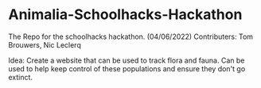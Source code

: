 # Animalia-Schoolhacks-Hackathon
The Repo for the schoolhacks hackathon. (04/06/2022)
Contributers: Tom Brouwers, Nic Leclerq

Idea:
Create a website that can be used to track flora and fauna. Can be used to help keep control of these populations and ensure they don't go extinct.


